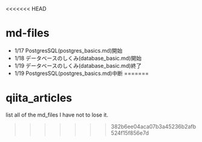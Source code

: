 <<<<<<< HEAD
# md-files

- 1/17 PostgresSQL(postgres_basics.md)開始
- 1/18 データベースのしくみ(database_basic.md)開始
- 1/19 データベースのしくみ(database_basic.md)終了
- 1/19 PostgresSQL(postgres_basics.md)中断
=======
# qiita_articles
list all of the md_files I have not to lose it.
>>>>>>> 382b6ee04aca07b3a45236b2afb524f15f856e7d
